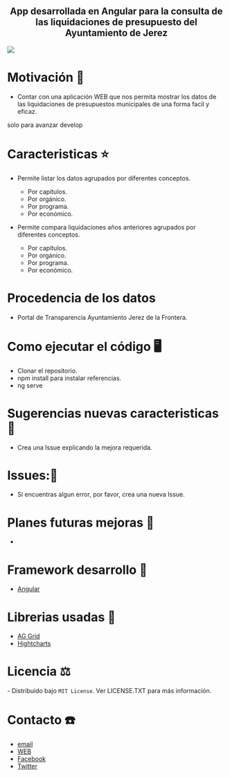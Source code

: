 <h2 style ="text-align: center"> App desarrollada en Angular para la consulta de las liquidaciones de presupuesto del Ayuntamiento de Jerez</h2>
<img style="display: block; margin-left: auto; margin-right: auto;" src='https://res.cloudinary.com/dabrencx7/image/upload/v1683382273/Presupuestos/presupuestos2023_ul6ova.jpg'/>

# Motivación 💪

<ul>
  <li>Contar con una aplicación WEB que nos permita mostrar los datos de las liquidaciones de presupuestos municipales de una forma facil y eficaz.</li>
  </li>
 </ul>

 solo para avanzar develop

# Caracteristicas ⭐

<ul>
  <li>Permite listar los datos agrupados por diferentes conceptos.</li>
  <ul>
          <li>Por capítulos.</li>
          <li>Por orgánico.</li>
          <li>Por programa.</li>
          <li>Por económico.</li>
      </ul>
    </ul>
<ul>
     <li>Permite compara liquidaciones años anteriores agrupados por diferentes conceptos.</li>
  <ul>
          <li>Por capítulos.</li>
          <li>Por orgánico.</li>
          <li>Por programa.</li>
          <li>Por económico.</li>
      </ul>
    </ul>

# Procedencia de los datos

-   Portal de Transparencia Ayuntamiento Jerez de la Frontera.

# Como ejecutar el código 🖥

-   Clonar el repositorio.
-   npm install para instalar referencias.
-   ng serve

# Sugerencias nuevas caracteristicas💎

-   Crea una Issue explicando la mejora requerida.

# Issues:🐛

-   Si encuentras algun error, por favor, crea una nueva Issue.

# Planes futuras mejoras 📆

-

# Framework desarrollo 🚀

-   [Angular](https://angular.io)

# Librerias usadas 📖

-   <a href= 'https://www.ag-grid.com/' target="_blank"> AG Grid</a>
-   <a href= 'https://www.highcharts.com/' target="_blank"> Hightcharts</a>

# Licencia ⚖

️- Distribuido bajo `MIT License`. Ver LICENSE.TXT para más información.

# Contacto ☎️

-   <a href= 'mailto:info@ocmjerez.org'> email </a>
-   <a href= 'https://w.ocmjerez.org' target="_blank"> WEB</a>
-   <a href= 'https://www.facebook.com/OcmJerez/'> Facebook </a>
-   <a href= 'https://twitter.com/ocmjerez'> Twitter </a>
